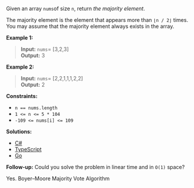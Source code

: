 Given an array `nums`of size `n`, return _the majority element_.

The majority element is the element that appears more than `⌊n / 2⌋` times. You may assume that the majority element always exists in the array.

 

**Example 1:**

> **Input:** `nums`= [3,2,3]  
> **Output:** 3

**Example 2:**

> **Input:** `nums`= [2,2,1,1,1,2,2]  
> **Output:** 2
 

**Constraints:**

- `n == nums.length`
- `1 <= n <= 5 * 104`
- `-109 <= nums[i] <= 109`
 
 **Solutions:**

- [C#](/array-string/majority-element/majority-element.cs)
- [TypeScript](/array-string/majority-element/majority-element.ts)
- [Go](/array-string/majority-element/majority-element.go)

**Follow-up:** Could you solve the problem in linear time and in `O(1)` space?

Yes. Boyer–Moore Majority Vote Algorithm